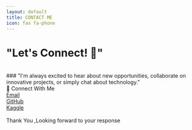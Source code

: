 ```yaml
---
layout: default
title: CONTACT ME
icon: fas fa-phone
---
```


 <h1>"Let's Connect! 💫"</h1><br>
### "I'm always excited to hear about new opportunities, collaborate on innovative projects, or simply chat about technology."
<div class="colorful-container">
      <div class="section-title">🔗 Connect With Me</div>
      <div class="contact-links">
        <a href="mailto:weldonkipkoech@email.com" width"200">Email</a><br>
        <a href="https://github.com/weldonkipkoech" width"200" target="_blank">GitHub</a><br>
        <a href="https://www.kaggle.com/weldonsitienei" width"200" target="_blank">Kaggle</a>
      </div>
<br>
Thank You ,Looking forward to your response<br>
